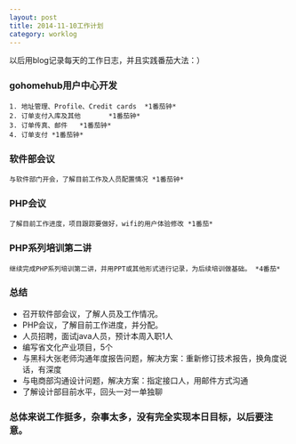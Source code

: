 ```yaml
---
layout: post
title: 2014-11-10工作计划
category: worklog
---
```


以后用blog记录每天的工作日志，并且实践番茄大法：）

### gohomehub用户中心开发
    1. 地址管理、Profile、Credit cards  *1番茄钟*
    2. 订单支付入库及其他       *1番茄钟*
    3. 订单传真、邮件   *1番茄钟*
    4. 订单支付 *1番茄钟*

### 软件部会议
    与软件部门开会，了解目前工作及人员配置情况 *1番茄钟*

### PHP会议
    了解目前工作进度，项目跟踪要做好，wifi的用户体验修改 *1番茄*

### PHP系列培训第二讲
    继续完成PHP系列培训第二讲，并用PPT或其他形式进行记录，为后续培训做基础。 *4番茄*

    
### 总结

+ 召开软件部会议，了解人员及工作情况。
+ PHP会议，了解目前工作进度，并分配。
+ 人员招聘，面试java人员，预计本周入职1人
+ 编写省文化产业项目，5个
+ 与黑科大张老师沟通年度报告问题，解决方案：重新修订技术报告，换角度说话，有深度
+ 与电商部沟通设计问题，解决方案：指定接口人，用邮件方式沟通
+ 了解设计部目前水平，回头一对一单独聊

### 总体来说工作挺多，杂事太多，没有完全实现本日目标，以后要注意。
